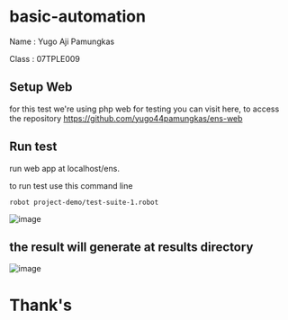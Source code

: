 # basic-automation
Name  : Yugo Aji Pamungkas

Class : 07TPLE009


## Setup Web
for this test we're using php web for testing
you can visit here, to access the repository
https://github.com/yugo44pamungkas/ens-web
  

## Run test
run web app at localhost/ens.

to run test use this command line

    robot project-demo/test-suite-1.robot

  ![image](https://github.com/yugo44pamungkas/robot-test-web-UAS/assets/85557454/adf94b2f-62db-45e8-88aa-832781dbbdfc)

## the result will generate at **results** directory

![image](https://github.com/yugo44pamungkas/robot-test-web-UAS/assets/85557454/3a7eedfb-1244-4a4e-bff8-a8e1c1d457a6)


# Thank's
